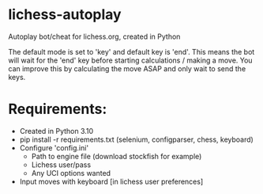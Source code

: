 # lichess-autoplay
Autoplay bot/cheat for lichess.org, created in Python

The default mode is set to 'key' and default key is 'end'.
This means the bot will wait for the 'end' key before starting calculations / making a move.
You can improve this by calculating the move ASAP and only wait to send the keys.

# Requirements:
* Created in Python 3.10
* pip install -r requirements.txt (selenium, configparser, chess, keyboard)            
* Configure 'config.ini'
  * Path to engine file (download stockfish for example)
  * Lichess user/pass
  * Any UCI options wanted
* Input moves with keyboard [in lichess user preferences]
